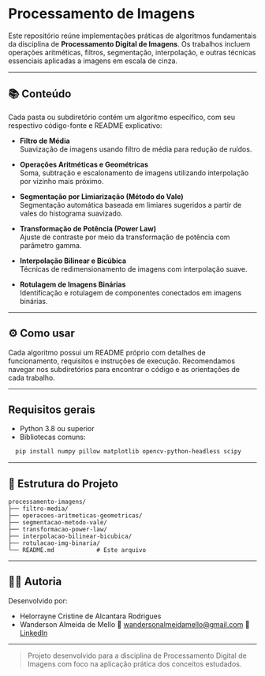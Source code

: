 # Processamento de Imagens

Este repositório reúne implementações práticas de algoritmos fundamentais da disciplina de **Processamento Digital de Imagens**. Os trabalhos incluem operações aritméticas, filtros, segmentação, interpolação, e outras técnicas essenciais aplicadas a imagens em escala de cinza.

---

## 📚 Conteúdo

Cada pasta ou subdiretório contém um algoritmo específico, com seu respectivo código-fonte e README explicativo:

- **Filtro de Média**  
  Suavização de imagens usando filtro de média para redução de ruídos.

- **Operações Aritméticas e Geométricas**  
  Soma, subtração e escalonamento de imagens utilizando interpolação por vizinho mais próximo.

- **Segmentação por Limiarização (Método do Vale)**  
  Segmentação automática baseada em limiares sugeridos a partir de vales do histograma suavizado.

- **Transformação de Potência (Power Law)**  
  Ajuste de contraste por meio da transformação de potência com parâmetro gamma.

- **Interpolação Bilinear e Bicúbica**  
  Técnicas de redimensionamento de imagens com interpolação suave.

- **Rotulagem de Imagens Binárias**  
  Identificação e rotulagem de componentes conectados em imagens binárias.

---

## ⚙️ Como usar

Cada algoritmo possui um README próprio com detalhes de funcionamento, requisitos e instruções de execução. Recomendamos navegar nos subdiretórios para encontrar o código e as orientações de cada trabalho.

---

## Requisitos gerais

- Python 3.8 ou superior
- Bibliotecas comuns:
  
```bash
  pip install numpy pillow matplotlib opencv-python-headless scipy
```

---

## 📁 Estrutura do Projeto

```
processamento-imagens/
├── filtro-media/
├── operacoes-aritmeticas-geometricas/
├── segmentacao-metodo-vale/
├── transformacao-power-law/
├── interpolacao-bilinear-bicubica/
├── rotulacao-img-binaria/
└── README.md            # Este arquivo
```

---

## 👨‍💻 Autoria

Desenvolvido por:

* Helorrayne Cristine de Alcantara Rodrigues
* Wanderson Almeida de Mello
  📧 [wandersonalmeidamello@gmail.com](mailto:wandersonalmeidamello@gmail.com)
  🔗 [LinkedIn](https://www.linkedin.com/in/wandersonamello/)

---

> Projeto desenvolvido para a disciplina de Processamento Digital de Imagens com foco na aplicação prática dos conceitos estudados.